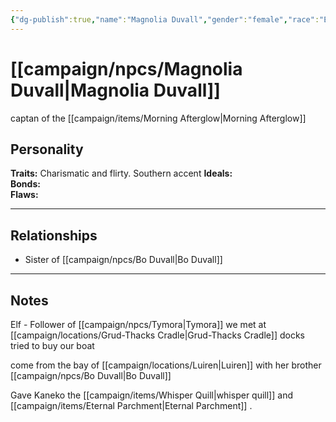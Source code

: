 ```yaml
---
{"dg-publish":true,"name":"Magnolia Duvall","gender":"female","race":"Elf","class":null,"level":null,"alignment":null,"background":null,"role":null,"status":null,"current_location":null,"affiliation":null,"first_appearance":null,"description":null,"tags":["character","npc"],"permalink":"/campaign/npcs/magnolia-duvall/","dgPassFrontmatter":true,"noteIcon":"","created":"2025-10-26T12:25:19.403-07:00","updated":"2025-10-27T13:38:31.189-07:00"}
---
```


# [[campaign/npcs/Magnolia Duvall\|Magnolia Duvall]]
captan of the [[campaign/items/Morning Afterglow\|Morning Afterglow]]

## Personality
**Traits:**  Charismatic and flirty. Southern accent
**Ideals:**  
**Bonds:**  
**Flaws:**  

---

## Relationships
- Sister of [[campaign/npcs/Bo Duvall\|Bo Duvall]]

---

## Notes
Elf - Follower of [[campaign/npcs/Tymora\|Tymora]]
we met at [[campaign/locations/Grud-Thacks Cradle\|Grud-Thacks Cradle]] docks
tried to buy our boat

come from the bay of [[campaign/locations/Luiren\|Luiren]]  with her brother [[campaign/npcs/Bo Duvall\|Bo Duvall]]

Gave Kaneko the [[campaign/items/Whisper Quill\|whisper quill]] and [[campaign/items/Eternal Parchment\|Eternal Parchment]] .